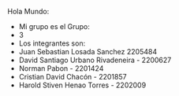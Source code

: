Hola Mundo:

- Mi grupo es el Grupo:
- 3
- Los integrantes son:
- Juan Sebastian Losada Sanchez 2205484
- David Santiago Urbano Rivadeneira - 2200627
- Norman Pabon - 2201424
- Cristian David Chacón - 2201857
- Harold Stiven Henao Torres - 2202009
